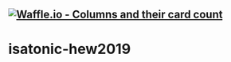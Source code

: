 [![Waffle.io - Columns and their card count](https://badge.waffle.io/isatonic/hew2019.svg?columns=all)](https://waffle.io/isatonic/hew2019)
---
# isatonic-hew2019

